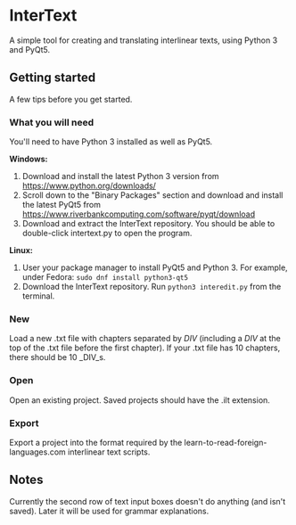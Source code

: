 # InterText
A simple tool for creating and translating interlinear texts, using Python 3 and PyQt5.

## Getting started
A few tips before you get started.

### What you will need
You'll need to have Python 3 installed as well as PyQt5.

**Windows:**

1. Download and install the latest Python 3 version from https://www.python.org/downloads/
2. Scroll down to the "Binary Packages" section and download and install the latest PyQt5 from https://www.riverbankcomputing.com/software/pyqt/download
3. Download and extract the InterText repository. You should be able to double-click intertext.py to open the program.

**Linux:**

1. User your package manager to install PyQt5 and Python 3. For example, under Fedora: `sudo dnf install python3-qt5`
2. Download the InterText repository. Run `python3 interedit.py` from the terminal.

### New
Load a new .txt file with chapters separated by _DIV_ (including a _DIV_ at the top of the .txt file before the first chapter). If your .txt file has 10 chapters, there should be 10 _DIV_s.

### Open
Open an existing project. Saved projects should have the .ilt extension.

### Export
Export a project into the format required by the learn-to-read-foreign-languages.com interlinear text scripts.

## Notes
Currently the second row of text input boxes doesn't do anything (and isn't saved). Later it will be used for grammar explanations.

